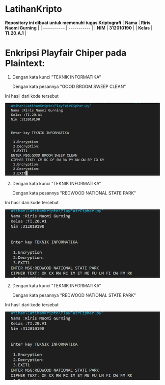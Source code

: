 # LatihanKripto

<strong>Repository ini dibuat untuk memenuhi tugas Kriptografi</strong>
| <strong>Nama</strong> | <strong>Riris Naomi Gurning</strong> |
| ----------- | ----------- |
| <strong>NIM</strong> | <strong>312010190</strong> |
| <strong>Kelas</strong> | <strong>TI.20.A.1</strong> |

# Enkripsi Playfair Chiper pada Plaintext:

1. Dengan kata kunci "TEKNIK INFORMATIKA"<p>Dengan kata pesannya "GOOD BROOM SWEEP CLEAN"</p>
<p>Ini hasil dari kode tersebut</p>

![menambahkan_gambar](Foto/foto1.png)

2. Dengan kata kunci "TEKNIK INFORMATIKA"<p>Dengan kata pesannya "REDWOOD NATIONAL STATE PARK"</p>
<p>Ini hasil dari kode tersebut</p>

![](Foto/foto2.png)

2. Dengan kata kunci "TEKNIK INFORMATIKA"<p>Dengan kata pesannya "REDWOOD NATIONAL STATE PARK"</p>
<p>Ini hasil dari kode tersebut</p>

![](Foto/foto2.png)
